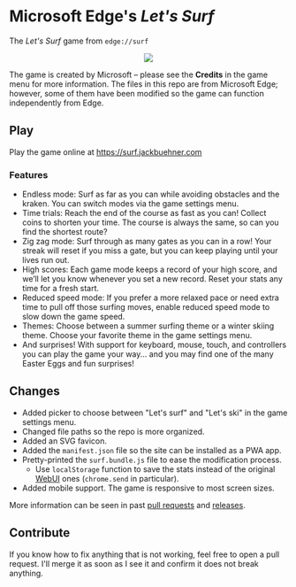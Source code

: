# Microsoft Edge's *Let's Surf*
The *Let's Surf* game from ``edge://surf``

<p align="center">
  <img src="https://i.imgur.com/9ybOdy7.png"/>
</p>

The game is created by Microsoft – please see the **Credits** in the game menu for more information. The files in this repo are from Microsoft Edge; however, some of them have been modified so the game can function independently from Edge.

## Play
Play the game online at https://surf.jackbuehner.com

### Features
- Endless mode: Surf as far as you can while avoiding obstacles and the kraken. You can switch modes via the game settings menu.
- Time trials: Reach the end of the course as fast as you can! Collect coins to shorten your time. The course is always the same, so can you find the shortest route?
- Zig zag mode: Surf through as many gates as you can in a row! Your streak will reset if you miss a gate, but you can keep playing until your lives run out.
- High scores: Each game mode keeps a record of your high score, and we’ll let you know whenever you set a new record. Reset your stats any time for a fresh start.
- Reduced speed mode: If you prefer a more relaxed pace or need extra time to pull off those surfing moves, enable reduced speed mode to slow down the game speed.
- Themes: Choose between a summer surfing theme or a winter skiing theme. Choose your favorite theme in the game settings menu.
- And surprises! With support for keyboard, mouse, touch, and controllers you can play the game your way... and you may find one of the many Easter Eggs and fun surprises!

## Changes
- Added picker to choose between "Let's surf" and "Let's ski" in the game settings menu.
- Changed file paths so the repo is more organized.
- Added an SVG favicon.
- Added the ``manifest.json`` file so the site can be installed as a PWA app.
- Pretty-printed the ``surf.bundle.js`` file to ease the modification process.
  - Use ``localStorage`` function to save the stats instead of the original [WebUI](https://chromium.googlesource.com/chromium/src/+/HEAD/docs/webui_explainer.md) ones (``chrome.send`` in particular).
- Added mobile support. The game is responsive to most screen sizes.

More information can be seen in past [pull requests](https://github.com/jackbuehner/MicrosoftEdge-S.U.R.F./pulls?q=is%3Apr+is%3Aclosed) and [releases](https://github.com/jackbuehner/MicrosoftEdge-S.U.R.F./releases).

## Contribute
If you know how to fix anything that is not working, feel free to open a pull request. I'll merge it as soon as I see it and confirm it does not break anything.

